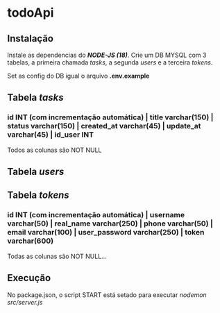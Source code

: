 # todoApi

## Instalação

Instale as dependencias do _**NODE-JS (18)**_.
Crie um DB MYSQL com 3 tabelas, a primeira chamada _tasks_, a segunda _users_ e a terceira _tokens_.

Set as config do DB igual o arquivo **.env.example**

## Tabela _tasks_

### id INT (com incrementação automática) | title varchar(150) | status varchar(150) | created_at varchar(45) | update_at varchar(45) | id_user INT

Todos as colunas são NOT NULL

## Tabela _users_

## Tabela _tokens_

### id INT (com incrementação automática) | username varchar(50) | real_name varchar(250) | phone varchar(50) | email varchar(100) | user_password varchar(250) | token varchar(600)

Todas as colunas são NOT NULL...

## Execução

No package.json, o script START está setado para executar _nodemon src/server.js_

